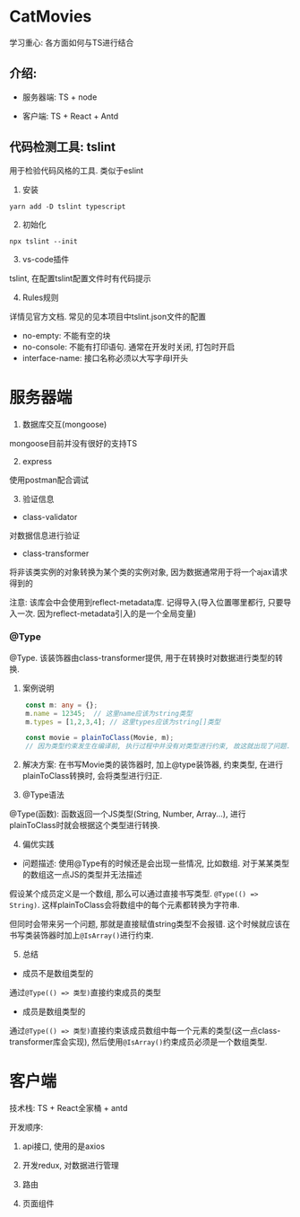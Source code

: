 # CatMovies

学习重心: 各方面如何与TS进行结合

## 介绍: 

- 服务器端: TS + node

- 客户端: TS + React + Antd

## 代码检测工具: tslint

用于检验代码风格的工具. 类似于eslint

1. 安装

```yarn add -D tslint typescript```

2. 初始化

```npx tslint --init```

3. vs-code插件

tslint, 在配置tslint配置文件时有代码提示

4. Rules规则

详情见官方文档. 常见的见本项目中tslint.json文件的配置

- no-empty: 不能有空的块
- no-console: 不能有打印语句. 通常在开发时关闭, 打包时开启
- interface-name: 接口名称必须以大写字母I开头

# 服务器端

1. 数据库交互(mongoose)

mongoose目前并没有很好的支持TS

2. express

使用postman配合调试

3. 验证信息

- class-validator

对数据信息进行验证

- class-transformer

将非该类实例的对象转换为某个类的实例对象, 因为数据通常用于将一个ajax请求得到的

注意: 该库会中会使用到reflect-metadata库. 记得导入(导入位置哪里都行, 只要导入一次. 因为reflect-metadata引入的是一个全局变量)

### @Type

@Type. 该装饰器由class-transformer提供, 用于在转换时对数据进行类型的转换. 

1. 案例说明
```ts
    const m: any = {};
    m.name = 12345;  // 这里name应该为string类型
    m.types = [1,2,3,4]; // 这里types应该为string[]类型

    const movie = plainToClass(Movie, m);
    // 因为类型约束发生在编译前, 执行过程中并没有对类型进行约束, 故这就出现了问题. name和types即使类型错了也不会有报错信息. 
```

2. 解决方案: 在书写Movie类的装饰器时, 加上@type装饰器, 约束类型, 在进行plainToClass转换时, 会将类型进行归正.

3. @Type语法

@Type(函数): 函数返回一个JS类型(String, Number, Array...), 进行plainToClass时就会根据这个类型进行转换. 

4. 偏优实践

- 问题描述:
使用@Type有的时候还是会出现一些情况, 比如数组. 对于某某类型的数组这一点JS的类型并无法描述

假设某个成员定义是一个数组, 那么可以通过直接书写类型. ```@Type(() => String)```. 这样plainToClass会将数组中的每个元素都转换为字符串.

但同时会带来另一个问题, 那就是直接赋值string类型不会报错. 这个时候就应该在书写类装饰器时加上```@IsArray()```进行约束.

5. 总结

- 成员不是数组类型的

通过```@Type(() => 类型)```直接约束成员的类型

- 成员是数组类型的

通过```@Type(() => 类型)```直接约束该成员数组中每一个元素的类型(这一点class-transformer库会实现), 然后使用```@IsArray()```约束成员必须是一个数组类型.

# 客户端

技术栈: TS + React全家桶 + antd

开发顺序:

1. api接口, 使用的是axios

2. 开发redux, 对数据进行管理

3. 路由

4. 页面组件